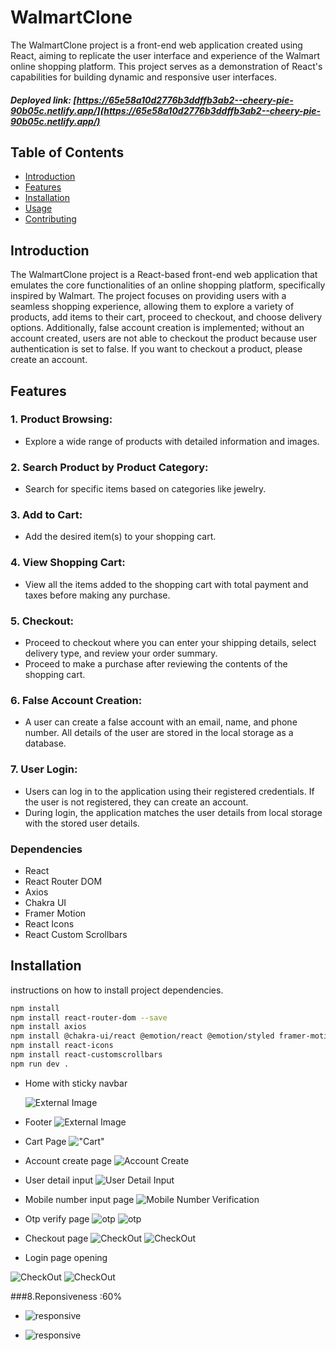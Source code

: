 # WalmartClone

The WalmartClone project is a front-end web application created using React, aiming to replicate the user interface and experience of the Walmart online shopping platform. This project serves as a demonstration of React's capabilities for building dynamic and responsive user interfaces.
##### Deployed link: [https://65e58a10d2776b3ddffb3ab2--cheery-pie-90b05c.netlify.app/](https://65e58a10d2776b3ddffb3ab2--cheery-pie-90b05c.netlify.app/)

## Table of Contents
- [Introduction](#introduction)
- [Features](#features)
- [Installation](#installation)
- [Usage](#usage)
- [Contributing](#contributing)

## Introduction

The WalmartClone project is a React-based front-end web application that emulates the core functionalities of an online shopping platform, specifically inspired by Walmart. The project focuses on providing users with a seamless shopping experience, allowing them to explore a variety of products, add items to their cart, proceed to checkout, and choose delivery options. Additionally, false account creation is implemented; without an account created, users are not able to checkout the product because user authentication is set to false. If you want to checkout a product, please create an account.

## Features

### 1. Product Browsing:
- Explore a wide range of products with detailed information and images.

### 2. Search Product by Product Category:
- Search for specific items based on categories like jewelry.

### 3. Add to Cart:
- Add the desired item(s) to your shopping cart.

### 4. View Shopping Cart:
- View all the items added to the shopping cart with total payment and taxes before making any purchase.

### 5. Checkout:
- Proceed to checkout where you can enter your shipping details, select delivery type, and review your order summary.
- Proceed to make a purchase after reviewing the contents of the shopping cart.

### 6. False Account Creation:
- A user can create a false account with an email, name, and phone number. All details of the user are stored in the local storage as a database.

### 7. User Login:
- Users can log in to the application using their registered credentials. If the user is not registered, they can create an account.
- During login, the application matches the user details from local storage with the stored user details.


### Dependencies
- React
- React Router DOM
- Axios
- Chakra UI
- Framer Motion
- React Icons
- React Custom Scrollbars

## Installation
 instructions on how to install project dependencies.

```bash
npm install 
npm install react-router-dom --save
npm install axios
npm install @chakra-ui/react @emotion/react @emotion/styled framer-motion
npm install react-icons
npm install react-customscrollbars
npm run dev .
```
- Home with sticky navbar

   ![External Image](https://github.com/B2Kumar03/Project1Image/blob/main/Home.png?raw=true)

- Footer
![External Image](https://github.com/B2Kumar03/Project1Image/blob/main/Footer.png?raw=true)

- Cart  Page
!["Cart"](https://github.com/B2Kumar03/Project1Image/blob/main/Cart.png?raw=true)
- Account create  page
![Account Create](https://github.com/B2Kumar03/Project1Image/blob/main/Account2.png?raw=true)
- User detail input
![User Detail Input](https://github.com/B2Kumar03/Project1Image/blob/main/Account3.png?raw=true)
- Mobile number input page
![Mobile Number Verification](https://github.com/B2Kumar03/Project1Image/blob/main/Acccount4.png?raw=true)
- Otp verify page
![otp](https://github.com/B2Kumar03/Project1Image/blob/main/Account5.png?raw=true)
![otp](https://github.com/B2Kumar03/Project1Image/blob/main/Account6.png?raw=true)

- Checkout page
![CheckOut](https://github.com/B2Kumar03/Project1Image/blob/main/Checkout2.png?raw=true)
![CheckOut](https://github.com/B2Kumar03/Project1Image/blob/main/Checkouting.png?raw=true)


- Login page  opening

![CheckOut](https://github.com/B2Kumar03/Project1Image/blob/main/Homewithmenu.png?raw=true)
![CheckOut](https://github.com/B2Kumar03/Project1Image/blob/main/login.png?raw=true)

###8.Reponsiveness :60%

- ![responsive](https://github.com/B2Kumar03/Project1Image/blob/main/Renponsive1.png?raw=true)

- ![responsive](https://github.com/B2Kumar03/Project1Image/blob/main/Responsive2.png?raw=true)


